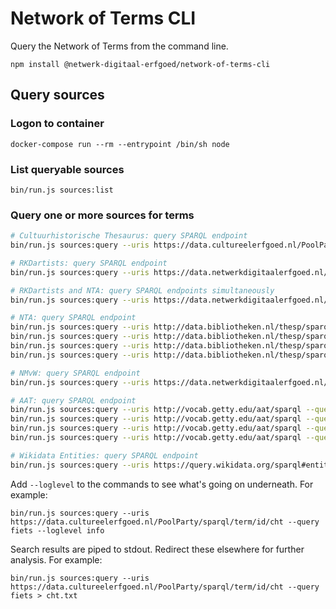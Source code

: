 # Network of Terms CLI

Query the Network of Terms from the command line.

```
npm install @netwerk-digitaal-erfgoed/network-of-terms-cli
```

## Query sources

### Logon to container

    docker-compose run --rm --entrypoint /bin/sh node

### List queryable sources

    bin/run.js sources:list

### Query one or more sources for terms

```bash
# Cultuurhistorische Thesaurus: query SPARQL endpoint
bin/run.js sources:query --uris https://data.cultureelerfgoed.nl/PoolParty/sparql/term/id/cht --query fiets

# RKDartists: query SPARQL endpoint
bin/run.js sources:query --uris https://data.netwerkdigitaalerfgoed.nl/rkd/rkdartists/sparql --query Gogh

# RKDartists and NTA: query SPARQL endpoints simultaneously
bin/run.js sources:query --uris https://data.netwerkdigitaalerfgoed.nl/rkd/rkdartists/sparql,http://data.bibliotheken.nl/thesp/sparql --query Gogh

# NTA: query SPARQL endpoint
bin/run.js sources:query --uris http://data.bibliotheken.nl/thesp/sparql --query Wieringa
bin/run.js sources:query --uris http://data.bibliotheken.nl/thesp/sparql --query "'Wier*'"
bin/run.js sources:query --uris http://data.bibliotheken.nl/thesp/sparql --query "Wieringa OR Mulisch"
bin/run.js sources:query --uris http://data.bibliotheken.nl/thesp/sparql --query "Jan AND Vries"

# NMvW: query SPARQL endpoint
bin/run.js sources:query --uris https://data.netwerkdigitaalerfgoed.nl/NMVW/thesaurus/sparql --query eiland

# AAT: query SPARQL endpoint
bin/run.js sources:query --uris http://vocab.getty.edu/aat/sparql --query schilderij
bin/run.js sources:query --uris http://vocab.getty.edu/aat/sparql --query "schil*"
bin/run.js sources:query --uris http://vocab.getty.edu/aat/sparql --query "schilderij OR tekening"
bin/run.js sources:query --uris http://vocab.getty.edu/aat/sparql --query "cartoon* OR prent*"

# Wikidata Entities: query SPARQL endpoint
bin/run.js sources:query --uris https://query.wikidata.org/sparql#entities-all --query Rembrandt
```

Add `--loglevel` to the commands to see what's going on underneath. For example:

    bin/run.js sources:query --uris https://data.cultureelerfgoed.nl/PoolParty/sparql/term/id/cht --query fiets --loglevel info

Search results are piped to stdout. Redirect these elsewhere for further analysis. For example:

    bin/run.js sources:query --uris https://data.cultureelerfgoed.nl/PoolParty/sparql/term/id/cht --query fiets > cht.txt

